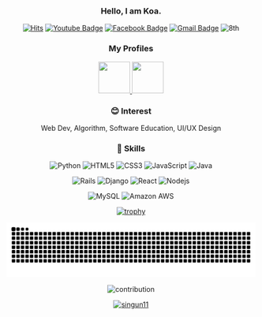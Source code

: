 <div align="center" style="text-align:center">

### Hello, I am Koa.

[![Hits](https://hits.seeyoufarm.com/api/count/incr/badge.svg?url=https%3A%2F%2Fgithub.com%2Fshinkeonkim)](https://hits.seeyoufarm.com)
[![Youtube Badge](https://img.shields.io/badge/Youtube-ff0000?style=flat-square&logo=youtube&link=https://www.youtube.com/channel/UCxnPVTZAKfgup-srzKe7ekQl)](https://www.youtube.com/channel/UCxnPVTZAKfgup-srzKe7ekQ)
[![Facebook Badge](https://img.shields.io/badge/facebook-1877f2?style=flat-square&logo=facebook&logoColor=white&link=https://www.facebook.com/singun11)](https://www.facebook.com/singun11)
[![Gmail Badge](https://img.shields.io/badge/Gmail-d14836?style=flat-square&logo=Gmail&logoColor=white&link=mailto:singun11@gmail.com)](mailto:singun11@gmail.com)
![8th](https://likelion-badge.herokuapp.com/api/likelion_shield_badge?generation=8)

<!-- [![Solved.ac 프로필](http://mazassumnida.wtf/api/mini/generate_badge?boj=singun11)](https://solved.ac/singun11) -->

### My Profiles

<a href="https://programmers.co.kr/pr/koa">
	<img src="https://github.com/musseuk/musseuk/blob/main/programmers.png" width="64" height="64">
</a>
<a href="https://www.instagram.com/keon_119/">
	<img src="https://github.com/musseuk/musseuk/blob/main/instagram.png" width="64" height="64">
</a>

### 😊 Interest

Web Dev, Algorithm, Software Education, UI/UX Design

<!--
![prgms-profile](https://prgms-badge.herokuapp.com/pr/dark/koa)
[![Solved.ac 프로필](http://mazassumnida.wtf/api/v2/generate_badge?boj=singun11)](https://solved.ac/singun11)
-->

### 🚀 Skills 

![Python](https://img.shields.io/badge/-Python-black?style=flat-square&logo=Python)
![HTML5](https://img.shields.io/badge/-HTML5-E34F26?style=flat-square&logo=html5&logoColor=white)
![CSS3](https://img.shields.io/badge/-CSS3-1572B6?style=flat-square&logo=css3)
![JavaScript](https://img.shields.io/badge/-JavaScript-black?style=flat-square&logo=javascript)
![Java](https://img.shields.io/badge/-java-E34A86?style=flat-square&logo=java)
	
![Rails](https://img.shields.io/badge/-Rails-CC0000.svg?logo=rails&style=flat-square)
![Django](https://img.shields.io/badge/-Django-092E20?style=flat-square&logo=Django)
![React](https://img.shields.io/badge/-React-black?style=flat-square&logo=react)
![Nodejs](https://img.shields.io/badge/-Nodejs-black?style=flat-square&logo=Node.js)

![MySQL](https://img.shields.io/badge/-MySQL-black?style=flat-square&logo=mysql)
![Amazon AWS](https://img.shields.io/badge/Amazon%20AWS-232F3E?style=flat-square&logo=amazon-aws)

[![trophy](https://github-profile-trophy.vercel.app/?username=shinkeonkim&theme=onedark&row=1)](https://github.com/ryo-ma/github-profile-trophy)

![snake](https://raw.githubusercontent.com/shinkeonkim/shinkeonkim/output/github-contribution-grid-snake.svg)

![contribution](https://activity-graph.herokuapp.com/graph?username=shinkeonkim&bg_color=0D1117&color=70f8ca&line=70f8ca&point=FFFFFF&hide_border=true)
</div>


<div align="center" style="text-align:center">
<!-- <a align="center" href="https://opgc.me/#/users/shinkeonkim" target="_blank"><img src="https://api.opgc.me/githubs/users/shinkeonkim/tag/?theme=dracula" /></a><br> --> 
<a href="https://www.buymeacoffee.com/singun11"> <img src="https://cdn.buymeacoffee.com/buttons/v2/default-yellow.png" height="50" width="210" alt="singun11" />

</div>

